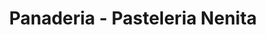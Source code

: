 ---
title: "Panaderia - Pasteleria Nenita"
url: /valdivia/panaderia-pasteleria-nenita/
shop: Bäckerei
---
